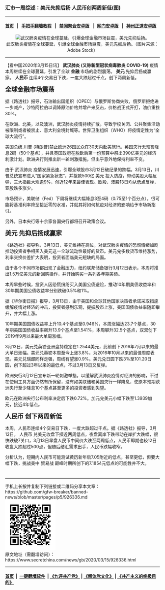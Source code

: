 ### 汇市一周综述：美元先抑后扬 人民币创两周新低(图)
------------------------

#### [首页](https://github.com/gfw-breaker/banned-news/blob/master/README.md) &nbsp;&nbsp;|&nbsp;&nbsp; [手把手翻墙教程](https://github.com/gfw-breaker/guides/wiki) &nbsp;&nbsp;|&nbsp;&nbsp; [禁闻聚合安卓版](https://github.com/gfw-breaker/bn-android) &nbsp;&nbsp;|&nbsp;&nbsp; [网门安卓版](https://github.com/oGate2/oGate) &nbsp;&nbsp;|&nbsp;&nbsp; [神州正道安卓版](https://github.com/SzzdOgate/update) 



<div class="article_right" style="fone-color:#000">
 <p style="text-align: center;">
  <img alt="武汉肺炎疫情在全球蔓延，引爆全球金融市场巨震，美元先抑后扬。" src="//img3.secretchina.com/pic/2020/3-8/p2642901a845639414-ss.jpg"/>
  <br>
   武汉肺炎疫情在全球蔓延，引爆全球金融市场巨震，美元先抑后扬。（图片来源：Adobe Stock）
   <span id="hideid" name="hideid" style="color:red;display:none;">
    <span href="https://www.secretchina.com">
    </span>
   </span>
  </br>
 </p>
 <div id="txt-mid1-t21-2017">
  

---


  </div>
 </div>
 <p>
  【看中国2020年3月15日讯】
  <strong>
   <span href="https://www.secretchina.com/news/gb/tag/武汉肺炎" target="_blank">
    武汉肺炎
   </span>
   (又称新型冠状病毒肺炎 COVID-19)
  </strong>
  疫情本周继续在全球蔓延，引发了全球
  <strong>
   金融
  </strong>
  市场的剧烈震荡。
  <strong>
   美元
  </strong>
  先抑后扬成赢家。
  <strong>
   人民币
  </strong>
  连续4个交易日下跌，一度大跌超过千点，创下两周新低。
  <span id="hideid" name="hideid" style="color:red;display:none;">
   <span href="https://www.secretchina.com">
   </span>
  </span>
 </p>
 <p>
  <span style="font-size:20px">
   <strong>
    全球金融市场震荡
   </strong>
  </span>
 </p>
 <p>
  据《路透社》报导，石油输出国组织（OPEC）与俄罗斯协商失败，俄罗斯拒绝进一步减产，沙特阿拉伯以调降原油价格并增产来反击，价格战正式开打，油价重挫30%。
 </p>
 <p>
  在欧洲、北美，以及澳洲，武汉肺炎疫情持续扩散。导致学校关闭、公共聚集活动被限制或者被禁止、意大利全境封城等。世界卫生组织（WHO）将疫情定性为“全球大流行”。
 </p>
 <p>
  美国总统
  <span href="https://www.secretchina.com/news/gb/tag/川普" target="_blank">
   川普
  </span>
  (特朗普)禁止欧洲26国民众在30天内赴美旅行。英国央行无预警降息2码（50个基点），并且英国政府在脱欧后第一份预算中祭出390亿美元的经济刺激计划。欧洲央行则推出新一轮刺激措施，但出乎意外地保持利率不变。
 </p>
 <p>
  由于
  <span href="https://zh.wikipedia.org/wiki/2019冠状病毒病" target="_blank">
   武汉肺炎
  </span>
  疫情发展迅速，引爆全球股市3月12日破纪录的跌幅。3月13日，川普总统宣布进入“国家紧急状态”，并拨款500亿
  <span href="https://zh.wikipedia.org/wiki/美元" target="_blank">
   美元
  </span>
  投入防疫，带动美股大幅反弹，三大指数大涨逾9%，创近12年来最佳表现。欧股、澳股13日均从低点反弹，亚股跌多涨少。
 </p>
 <p>
  市场预计，美联储（Fed）下周将继续大幅降息3至4码（0.75至1个百分点），很可能将基准利率降至接近零的水准，并就其将如何抗疫对经济的影响给予市场新指引。
 </p>
 <p>
  另外，日本央行等十余家各国央行都将召开政策会议。
 </p>
 <p>
  <span style="font-size:20px">
   <strong>
    <span href="https://www.secretchina.com/news/gb/tag/美元" target="_blank">
     美元
    </span>
    先抑后扬成赢家
   </strong>
  </span>
 </p>
 <p>
  《路透社》报导称，3月13日，美元维持在高位，对武汉肺炎疫情的恐慌情绪加剧推动投资者争相买入美元这一全球流动性最好的货币。美元兑多数货币维持涨势，利率交换价差扩大表明，投资者面临美元短缺的局面。
 </p>
 <p>
  由于各个不同市场都出现了金融压力，纽约联邦储备银行3月12日表示，本周将推出1.5万亿美元的新回购操作，并开始购买一系列各年期美债。
 </p>
 <p>
  本周早些时候，投资人因恐慌纷纷买入美国公债避险，推动10年期美债收益率和30年期美国公债收益率分别跌破0.5%和1%。
 </p>
 <p>
  据《华尔街日报》报导，3月13日，由于美国和全球其他国家决策者承诺采取措施缓解疫情对经济的冲击，投资者感到乐观，提振股市上涨，美国国债收益率随即攀升，并大幅上涨。
 </p>
 <p>
  10年期美国国债收益率上升10.4个基点至0.946%，本周涨幅达23.7个基点，30年期美国国债收益率飙升13.9个基点至1.541%，本周攀升32.5个基点，双双创下2019年9月以来最大单周涨幅。
 </p>
 <p>
  3月13日，美元兑英镑亚洲盘持稳定在1.2544美元，此前创下2016年7月以来的最大单日涨幅。美元兑英镑本周至今上涨3.8%，为2016年10月以来的最佳周度表现。美元兑瑞郎同样走强，周线有望涨0.9%。美元兑日圆下跌3%至101.20日圆，创下超过3年以来的最低点，不过3月13日又反弹。
 </p>
 <p>
  欧洲央行3月12日宣布新一轮刺激举措，以缓解武汉肺炎疫情对经济的影响，不过在使用工具方面仍然有所保留，没有如美联储和英国央行一样降息，使原本预期欧洲央行至少降息10个基点甚至更多的投资者感到失望。
 </p>
 <p>
  欧元在欧洲央行公布利率决定后下跌0.72%。加元兑美元小幅下跌至1.3939加元，接近4年低点。
 </p>
 <p>
  <span style="font-size:20px">
   <strong>
    <span href="https://www.secretchina.com/news/gb/tag/人民币" target="_blank">
     人民币
    </span>
    创下两周新低
   </strong>
  </span>
 </p>
 <p>
  本周，人民币连续4个交易日下跌，一度大跌超过千点。据《路透社》报导，3月12日，
  <span href="https://zh.wikipedia.org/wiki/人民币" target="_blank">
   人民币
  </span>
  兑美元收盘下探近两周低点，夜盘离岸下跌带动在岸扩大跌幅，很快跌破7关口，3月13日早盘人民币中间价大跌至两周低点，人民币即期也较12日收盘大跌超过500点，但随后结汇需求出手，人民币跌幅收窄。
 </p>
 <p>
  分析认为，短期内人民币可能测试黄历新年后7.05附近的低点，甚至更低，但要大幅下跌，挑战美中
  <span href="https://www.secretchina.com/news/gb/tag/贸易战" target="_blank">
   贸易战
  </span>
  巅峰时期所创下的7.1854元低点的可能性并不大。
  <center>
   <div>
    <div id="txt-mid2-t22-2017" style="display: block;  max-height: 351px;  overflow: hidden;">
     <div id="SC-21xxx">
     </div>
     <ins class="adsbygoogle" data-ad-client="ca-pub-1276641434651360" data-ad-format="auto" data-ad-slot="4301710469" data-full-width-responsive="true" style="display:block">
     </ins>
    </div>
   </div>
  </center>
  <div style="padding-top:12px;">
  </div>
 </p>
</div>

<hr/>
手机上长按并复制下列链接或二维码分享本文章：<br/>
https://github.com/gfw-breaker/banned-news/blob/master/pages/p5/926336.md <br/>
<a href='https://github.com/gfw-breaker/banned-news/blob/master/pages/p5/926336.md'><img src='https://github.com/gfw-breaker/banned-news/blob/master/pages/p5/926336.md.png'/></a> <br/>
原文地址（需翻墙访问）：https://www.secretchina.com/news/gb/2020/03/15/926336.html


------------------------
#### [首页](https://github.com/gfw-breaker/banned-news/blob/master/README.md) &nbsp;|&nbsp; [一键翻墙软件](https://github.com/gfw-breaker/nogfw/blob/master/README.md) &nbsp;| [《九评共产党》](https://github.com/gfw-breaker/9ping.md/blob/master/README.md#九评之一评共产党是什么) | [《解体党文化》](https://github.com/gfw-breaker/jtdwh.md/blob/master/README.md) | [《共产主义的终极目的》](https://github.com/gfw-breaker/gczydzjmd.md/blob/master/README.md)


<img src='http://gfw-breaker.win/banned-news/pages/p5/926336.md' width='0px' height='0px'/>